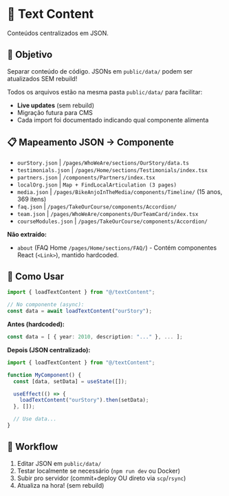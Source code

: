 # 📝 Text Content

Conteúdos centralizados em JSON.

## 🎯 Objetivo

Separar conteúdo de código. JSONs em `public/data/` podem ser atualizados SEM rebuild!

Todos os arquivos estão na mesma pasta `public/data/` para facilitar:

- **Live updates** (sem rebuild)
- Migração futura para CMS
- Cada import foi documentado indicando qual componente alimenta

## 📋 Mapeamento JSON → Componente

- `ourStory.json` | `/pages/WhoWeAre/sections/OurStory/data.ts`
- `testimonials.json` | `/pages/Home/sections/Testimonials/index.tsx`
- `partners.json` | `/components/Partners/index.tsx`
- `localOrg.json` | `Map + FindLocalArticulation (3 pages)`
- `media.json` | `/pages/BikeAnjoInTheMedia/components/Timeline/` (15 anos, 369 itens)
- `faq.json` | `/pages/TakeOurCourse/components/Accordion/`
- `team.json` | `/pages/WhoWeAre/components/OurTeamCard/index.tsx`
- `courseModules.json` | `/pages/TakeOurCourse/components/Accordion/`

**Não extraído:**

- `about` (FAQ Home `/pages/Home/sections/FAQ/`) - Contém componentes React (`<Link>`), mantido hardcoded.

## 🔧 Como Usar

```typescript
import { loadTextContent } from "@/textContent";

// No componente (async):
const data = await loadTextContent("ourStory");
```

**Antes (hardcoded):**

```typescript
const data = [ { year: 2010, description: "..." }, ... ];
```

**Depois (JSON centralizado):**

```typescript
import { loadTextContent } from "@/textContent";

function MyComponent() {
  const [data, setData] = useState([]);

  useEffect(() => {
    loadTextContent("ourStory").then(setData);
  }, []);

  // Use data...
}
```

## 🔄 Workflow

1. Editar JSON em `public/data/`
2. Testar localmente se necessário (`npm run dev` ou Docker)
3. Subir pro servidor (commit+deploy OU direto via `scp`/`rsync`)
4. Atualiza na hora! (sem rebuild)
